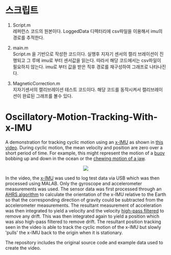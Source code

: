 스크립트
==================================
1. Script.m  
레퍼런스 코드의 원본이다. LoggedData 디렉터리에 csv파일을 이용해서 imu의 경로를 추적한다.

2. main.m  
Script.m 을 기반으로 작성한 코드이다. 실행후 지자기 센서의 캘리 브레이션이 진행되고 그 루에 imu로 부터 센서값을 읽는다. 따라서 해당 코드에서는 csv파일이 필요하지 않는다. imu로 부터 값을 받은 직후 경로를 재구성하여 그래프로 나타나진다.

3. MagneticCorrection.m  
지자기센서의 캘리브레이션 테스트 코드이다. 해당 코드를 동작시켜서 캘리브레이션이 완료된 그래프를 볼수 있다.  

Oscillatory-Motion-Tracking-With-x-IMU
======================================

A demonstration for tracking cyclic motion using an [x-IMU](http://www.x-io.co.uk/x-imu) as shown in [this video](http://www.youtube.com/watch?v=SI1w9uaBw6Q).  During cyclic motion, the mean velocity and position are zero over a short period of time.  For example, this might represent the motion of a [buoy](http://en.wikipedia.org/wiki/Buoy) bobbing up and down in the ocean or the [chewing motion of a jaw](http://www.youtube.com/watch?v=9CFl4gasV48).

<div align="center">
<img src="https://raw.github.com/xioTechnologies/Oscillatory-Motion-Tracking-With-x-IMU/master/Video%20Screenshot.png"/>
</div>

In the video, the <a href="http://www.x-io.co.uk/x-imu">x-IMU</a> was used to log test data via USB which was then processed using MALAB.  Only the gyroscope and accelerometer measurements was used.  The sensor data was first processed through an [AHRS algorithm](http://www.x-io.co.uk/open-source-imu-and-ahrs-algorithms/) to calculate the orientation of the x-IMU relative to the Earth so that the corresponding direction of gravity could be subtracted from the accelerometer measurements.  The resultant measurement of acceleration was then integrated to yield a velocity and the velocity [high-pass filtered](http://en.wikipedia.org/wiki/High-pass_filter) to remove any drift.  This was then integrated again to yield a position which was also high-pass filtered to remove drift.  The resultant position tracking seen in the video is able to track the cyclic motion of the x-IMU but slowly 'pulls' the x-IMU back to the origin when it is stationary.

The repository includes the original source code and example data used to create the video.

